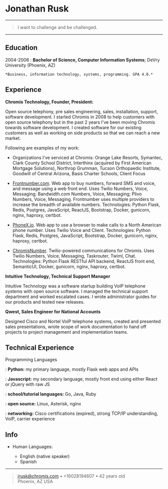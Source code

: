 Jonathan Rusk
=============

----

>  I want to challenge and be challenged.

----

Education
---------

2004-2006
:   **Bachelor of Science, Computer Information Systems**; DeVry University (Phoenix, AZ)

    *Business, information technology, systems, programming. GPA 4.0.*

Experience
----------

**Chromis Technology, Founder, President:**



Open source telephony, pre sales engineering, sales, installation, support, software development. I started Chromis in 2008 to help customers with open source telephony but in the past 2 years I've been moving Chromis towards software development. I created software for our existing customers as well as working on side products so that we can reach a new market.

Following are examples of my work:

* Organizations I've serviced at Chromis: Orange Lake Resorts, Symantec, Clark County School District, Interthinx (acquired by First American Mortgage Solutions), Northrop Grumman, Tucson Orthopaedic Institute, Goodwill of Central Arizona, Basis Charter Schools, Client Focus

* [Frontnumber.com](https://www.frontnumber.com). Web app to buy numbers, forward SMS and voice, and message using a web front end. Uses Twilio Numbers, Voice, Messaging; Bandwidth.com Numbers, Voice, Messaging; Plivo Numbers, Voice, Messaging. Frontnumber uses multiple providers to increase the breadth of available numbers. Technologies: Python Flask, Redis, Postgres, JavaScript, ReactJS, Bootstrap, Docker, gunicorn, nginx, haproxy, certbot.

* [PhoneX.io](https://www.phonex.io). Web app to use a browser to make calls to a North American phone number. Uses Twilio Voice and Client. Technologies: Python Flask, Redis, Postgres, JavaScript, Bootstrap, Docker, gunicorn, nginx, haproxy, certbot.

* [ChromisNumber](https://www.chromisvoip.com). Twilio-powered communications for Chromis. Uses Twilio Numbers, Voice, Messaging, Taskrouter, Twiml, Chat. Technologies: Python Flask RESTful API backend, ReactJS front end, SemanticUI, Docker, gunicorn, nginx, haproxy, certbot.

**Intuitive Technology, Technical Support Manager**

Intuitive Technology was a software startup building VoIP telephone systems with open source software. I managed the technical support department and worked escalated cases. I wrote administrator guides for our products and tested new releases.

**Qwest, Sales Engineer for National Accounts**

Designed Cisco and Nortel VoIP telephone systems, created and presented sales presentations, wrote scope of work documentation to hand off projects to project management and implementation teams.


Technical Experience
--------------------

Programming Languages

:   **Python:** my primary language, mostly Flask web apps and APIs

:   **Javascript:** my secondary language, mostly front end using either React or jQuery with raw JS

:   **school/tutorial languages:** Go, Java, Ruby

:   **open source:** Linux, Asterisk, nginx

:   **networking:** Cisco certifications (expired), strong TCP/IP understanding, VoIP, carrier experience

[ref]: https://github.com/jrusk

Info
----

* Human Languages:

     * English (native speaker)
     * Spanish

----

> <jrusk@chromis.com> • +16028194607 • 42 years old\
> Phoenix, AZ USA
